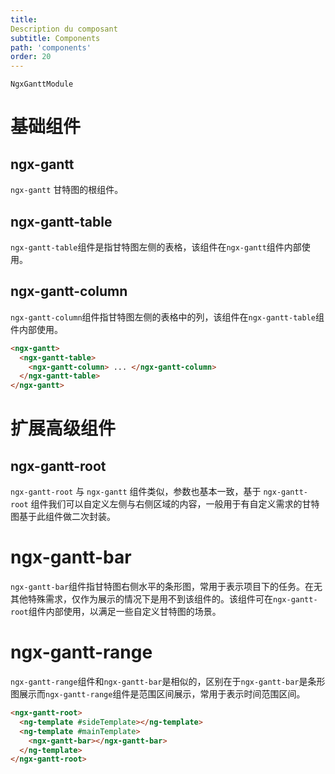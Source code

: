```yaml
---
title: 
Description du composant
subtitle: Components
path: 'components'
order: 20
---
```


`NgxGanttModule`

# 基础组件

## ngx-gantt

`ngx-gantt` 甘特图的根组件。

## ngx-gantt-table

`ngx-gantt-table`组件是指甘特图左侧的表格，该组件在`ngx-gantt`组件内部使用。

## ngx-gantt-column

`ngx-gantt-column`组件指甘特图左侧的表格中的列，该组件在`ngx-gantt-table`组件内部使用。

```html
<ngx-gantt>
  <ngx-gantt-table>
    <ngx-gantt-column> ... </ngx-gantt-column>
  </ngx-gantt-table>
</ngx-gantt>
```

# 扩展高级组件

## ngx-gantt-root

`ngx-gantt-root` 与 `ngx-gantt` 组件类似，参数也基本一致，基于 `ngx-gantt-root` 组件我们可以自定义左侧与右侧区域的内容，一般用于有自定义需求的甘特图基于此组件做二次封装。

# ngx-gantt-bar

`ngx-gantt-bar`组件指甘特图右侧水平的条形图，常用于表示项目下的任务。在无其他特殊需求，仅作为展示的情况下是用不到该组件的。该组件可在`ngx-gantt-root`组件内部使用，以满足一些自定义甘特图的场景。

# ngx-gantt-range

`ngx-gantt-range`组件和`ngx-gantt-bar`是相似的，区别在于`ngx-gantt-bar`是条形图展示而`ngx-gantt-range`组件是范围区间展示，常用于表示时间范围区间。

```html
<ngx-gantt-root>
  <ng-template #sideTemplate></ng-template>
  <ng-template #mainTemplate>
    <ngx-gantt-bar></ngx-gantt-bar>
  </ng-template>
</ngx-gantt-root>
```

